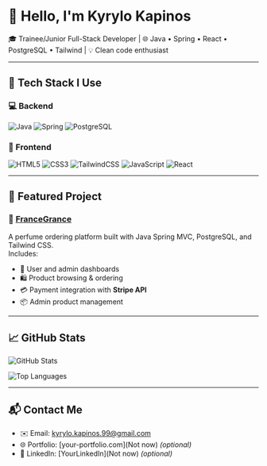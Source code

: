 # 👋 Hello, I'm Kyrylo Kapinos

🎓 Trainee/Junior Full-Stack Developer | 🌐 Java • Spring • React • PostgreSQL • Tailwind | 💡 Clean code enthusiast

---

## 🚀 Tech Stack I Use

### 💻 Backend
![Java](https://img.shields.io/badge/Java-ED8B00?style=for-the-badge&logo=java&logoColor=white)
![Spring](https://img.shields.io/badge/Spring-6DB33F?style=for-the-badge&logo=spring&logoColor=white)
![PostgreSQL](https://img.shields.io/badge/PostgreSQL-4169E1?style=for-the-badge&logo=postgresql&logoColor=white)

### 🎨 Frontend
![HTML5](https://img.shields.io/badge/HTML5-E34F26?style=for-the-badge&logo=html5&logoColor=white)
![CSS3](https://img.shields.io/badge/CSS3-1572B6?style=for-the-badge&logo=css3&logoColor=white)
![TailwindCSS](https://img.shields.io/badge/Tailwind_CSS-38B2AC?style=for-the-badge&logo=tailwind-css&logoColor=white)
![JavaScript](https://img.shields.io/badge/JavaScript-F7DF1E?style=for-the-badge&logo=javascript&logoColor=black)
![React](https://img.shields.io/badge/React-20232A?style=for-the-badge&logo=react&logoColor=61DAFB)

---

## 🌸 Featured Project

### 🎁 [FranceGrance](https://github.com/KyryloKapinos/francegrance)

A perfume ordering platform built with Java Spring MVC, PostgreSQL, and Tailwind CSS.  
Includes:
- 👤 User and admin dashboards  
- 🛍️ Product browsing & ordering  
- 💳 Payment integration with **Stripe API**  
- 📦 Admin product management

---

## 📈 GitHub Stats

![GitHub Stats](https://github-readme-stats.vercel.app/api?username=kyrylokap&show_icons=true&theme=tokyonight)

![Top Languages](https://github-readme-stats.vercel.app/api/top-langs/?username=kyrylokap&layout=compact&theme=tokyonight)

---

## 📬 Contact Me

- ✉️ Email: kyrylo.kapinos.99@gmail.com
- 🌐 Portfolio: [your-portfolio.com](Not now) *(optional)*
- 💼 LinkedIn: [YourLinkedIn](Not now) *(optional)*
